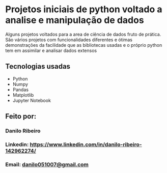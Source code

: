 # Projetos iniciais de python voltado a analise e manipulação de dados
Alguns projetos voltados para a area de ciência de dados fruto de prática. São vários projetos com funcionalidades diferentes e ótimas demonstrações da facilidade que as bibliotecas usadas e o próprio python tem em assimilar e analisar dados extensos
## Tecnologias usadas
* Python
* Numpy
* Pandas
* Matplotlib
* Jupyter Notebook
## Feito por:
### Danilo Ribeiro 
### Linkedin: https://www.linkedin.com/in/danilo-ribeiro-142962274/
### Email: danilo051007@gmail.com
